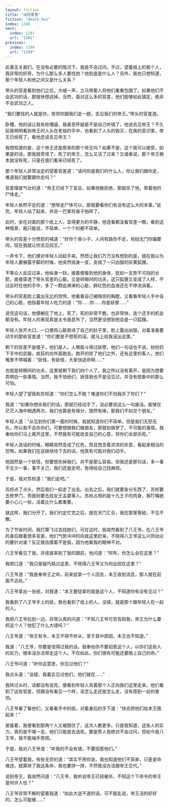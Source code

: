 ```yaml
---
layout: fiction
title: "谜团重重"
fiction: "death_bus"
index: 1200
next:
  index: 1201
  url: "1201"
previous:
  index: 1199
  url: "1199"
---
```

此事无关我们，在没有必要的情况下，我是不会过问。不过，望着纸上的那个人，我非常的好奇，为什么那么多人要找他？他到底是什么人？另外，我也只想知道，那个年轻人和他之间又是什么关系？

带头的官差看到他们之后，大喊一声，立马带着人将他们重重包围了。如果他们不会武功的话，那就休想逃掉。当然，面对这么多的官差，他们能够如此镇定，绝非不会武功之人。

“我们要找的人就是你，劳烦你跟我们走一趟，去见我们的帝王。”带头的官差道。

卧槽，他的话让我有些懵逼，我甚至怀疑是不是自己听错了，他说去见帝王？不久前我明明看到帝王的人头在老祖的手中，也看到了人头的毁灭，在我的意识里，帝王已经死了，看他还说去见帝王？

我想知道的是，这个帝王还是原来的那个帝王吗？如果不是，这个我可以接受，如果是的话，那我就奇怪了，死了的帝王，怎么又活了过来？又或者说，那个帝王根本就没有死，只是在我们看来已经死了。

那个年轻人非常淡定的望着官差道：“请问你是我们的什么人，你让我们跟你走，难道我们就要跟你走吗？”

官差理直气壮的道：“帝王已经下了圣旨，如果他敢拒绝，那就杀了他，带着他的尸体走。”

年轻人依然平定的道：“想带走尸体可以，那就要看你们有没有这么大的本事。”说完，年轻人站了起来，并且一巴掌将桌子拍碎了。

此时，坐在对面的那个纸上人，显得更为的平静，他连看都没看官差一眼。看到这种情景，我只能说，不简单，一个个的都不简单。

带头的官差十分愤怒的喊道：“好你个臭小子，人间有路你不走，地狱无门你偏要闯，现在我就让你去见阎王。”

一声令下，他们便对年轻人动起手来。然而让我们万万没有想到的是，就在我以为年轻人要展露手脚的时候，他突然摇身一变，变成了一只凶狠的灰黄狐狸。

不等众人反应过来，他纵身一跃，接着便看到他的身体，犹如一支势不可挡的长箭，直接穿透了带头官差的心脏。又是转眼间的功夫，这只狐狸又变成了人样，不过此时在他的手中，多了一颗血淋淋的心脏，鲜红色的血液还在不停流淌着。

带头的官差脸上露出无比的惊愕，他看看自己被掏空的胸膛，又看看年轻人手中自己的心脏，他指着年轻人吃力的道：“你……你……你是妖孽……”

说完这句话，他便躺在了地上，死了，死的非常干脆，也非常快，连个还手的机会都没有。年轻人的表现真是太令我意外了，当然更没想到他会是一只狐狸。

年轻人张开大口，一口便将心脏吞进了自己的肚子里，脸上露出凶狠，对着准备要动手的那些官差道：“你们要是不想死的话，就马上给我滚出这里。”

剩下的官差不是傻子，他们是人，人哪能斗得过妖孽，他们一句话也不说，纷纷扔下手中的武器，疯狂的向外面跑去。跑开的除了他们之外，还有这里的客人，他们嘴里不停喊着：“妖怪，有妖怪，大家快逃命啊……”

也就是转眼间的功夫，这里就剩下我们四个人了，我之所以没有离开，是因为想要弄明白一些事情。当然，我不怕他们，妖怪我也不是没见过，并没有想象中的那么可怕。

年轻人望了望我和苏桢道：“你们怎么不跑？难道你们不怕我杀了你们？”

我道：“如果你想杀我们的话，那就已经动手了，没必要说这么一句废话。能够在茫茫人海中相遇两次，我们也算是有缘分，既然有缘，那我们不如交个朋友。”

年轻人道：“从见到你们第一面的时候，我就知道你们不简单。但是我们无怨无仇，所以我不会杀你们，可要想跟我们做朋友，那就别做梦了，不可能的事情。我奉劝你们马上离开这里，不然我有可能改变自己的心意，将你们全部杀死。”

年轻人说话的时候，眼睛突然变成了红色，而且饱含着浓浓的杀意，看起来相当的恐怖。如果我们在这继续待下去的话，他真有可能对我们动手。

他固然是一个妖怪，但要想杀掉我们，并不是那么容易。但我还是那句话，多一事不无少一事，事不关己，我们还是走吧，免得给自己找麻烦。

于是，我对苏桢道：“我们走吧。”

苏桢点了点头，然后我们一起走了出去。出去之后，我们就要各分东西了，苏桢要去修罗门，而我则要去找女王孟婆等人。苏桢占用的是十九王子的肉身，我叮嘱她要小心儿一些，活着比什么都重要。

就这样，我们分开了，我们约定忙完之后，就在天门汇合，我在那里等她，不见不散。

为了节省时间，我打算飞过去找她们，可在这时，我突然看到了八王爷。在八王爷的身后跟着很多官差，他们气势冲冲的向我这里赶来，不晓得八王爷这么兴师动众的要针对谁？反正我估摸着不是我，因为他看我的眼神不对。

八王爷看见了我，并径直来到了我的跟前，他问道：“阿布，你怎么会在这里？”

我顺口道：“我只是碰巧路过这里，不晓得八王爷又为何出现在这里？”

八王爷道：“我是奉帝王之命，前来捉拿一个人回去，本王收到消息，那人就在前面不远处。”

八王爷拿出一张纸，对我道：“本王要捉拿的就是这个人，不知道你有没有见过？”

我看到了八王爷手上的纸，我也看到了纸上的人，没错，就是那个跟年轻人在一起的人。

我把八王爷拉到一边，非常认真的问道：“不知八王爷可否告知我，帝王为什么要抓这个人？他犯了什么大错吗？”

八王爷道：“帝王有令，本王不得不听从，至于其中原因，本王也不知道。”

我道：“八王爷，你要是信得过我的话，我奉劝你不要招惹这个人，以你们这些人的实力，根本没办法带走这个人。不仅如此，你们很有可能还要赔上自己的命。”

八王爷问道：“听你这意思，你见过他们？”

我点头道：“没错，我着实见过他们，他们就在……”

我转过头时，话都没有说完，便看到年轻人背着那个人正向我们这里走来。他们看到了这些官差，但跟没有看见一个样，该怎么走还是怎么走，没有感到一丝的害怕。

八王爷看了看他们，又看看手中的纸，对着身后的手下道：“快去把他们给本王围起来！”

紧接着，我便看到那两个人又被围住了，这次人数更多。只是我知道，这些人的实力，真的是不堪一击，他们只能是去送死。要是旁人我绝对不会过问，但如今是八王爷，我不能袖手旁观。

于是，我对八王爷道：“听我的不会有错，不要招惹他们。”

八王爷望着我，有些无奈的道：“其实不用你说，我也知道他们不简单，只是皇命难违，就算拼了我这条命，我也要拼一拼，不然我没办法跟帝王交代。”

说到帝王，我突然问道：“八王爷，我听说帝王已经被杀，不知这个下命令的帝王是何许人也？”

八王爷非常不解的望着我道：“如此大逆不道的话，可不能乱说，帝王活的好好的，怎么可能被……”